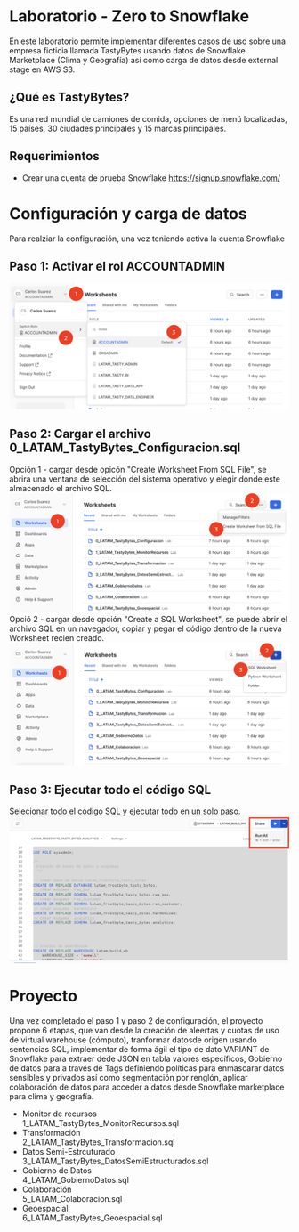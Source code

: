
# Laboratorio - Zero to Snowflake

En este laboratorio permite implementar diferentes casos de uso sobre una empresa ficticia llamada TastyBytes usando datos de Snowflake Marketplace (Clima y Geografía) así como carga de datos desde external stage en AWS S3.

## ¿Qué es TastyBytes?

Es una red mundial de camiones de comida, opciones de menú localizadas, 15 países, 30 ciudades principales y 15 marcas principales.


## Requerimientos
- Crear una cuenta de prueba Snowflake https://signup.snowflake.com/


# Configuración y carga de datos

Para realziar la configuración, una vez teniendo activa la cuenta Snowflake


## Paso 1: Activar el rol ACCOUNTADMIN
![rol accountadmin](imgs/rol.png)

## Paso 2: Cargar el archivo 0_LATAM_TastyBytes_Configuracion.sql
Opción 1 - cargar desde opicón "Create Worksheet From SQL File", se abrira  una ventana de selección del sistema operativo y elegir donde este almacenado el archivo SQL.
![rol accountadmin](imgs/op2.png)
Opció 2 - cargar desde opción "Create a SQL Worksheet", se puede abrir el archivo SQL en un navegador, copiar y pegar el código dentro de la nueva Worksheet recien creado.
![rol accountadmin](imgs/op1.png)
## Paso 3: Ejecutar todo el código SQL
Selecionar todo el código SQL y ejecutar todo en un solo paso.
![rol accountadmin](imgs/op3.png)



# Proyecto

Una vez completado el paso 1 y paso 2 de configuración, el proyecto propone 6 etapas, que van desde la creación de aleertas y cuotas de uso de virtual warehouse (cómputo), tranformar datosde origen usando sentencias SQL, implementar de forma ágil el tipo de dato VARIANT de Snowflake para extraer dede JSON en tabla valores específicos, Gobierno de datos para a través de Tags definiendo políticas para enmascarar datos sensibles y privados así como segmentación por renglón, aplicar colaboración de datos para acceder a datos desde Snowflake marketplace para clima y geografía.

- Monitor de recursos
<br>1_LATAM_TastyBytes_MonitorRecursos.sql
- Transformación
<br>2_LATAM_TastyBytes_Transformacion.sql
- Datos Semi-Estrcuturado
<br>3_LATAM_TastyBytes_DatosSemiEstructurados.sql
- Gobierno de Datos
<br>4_LATAM_GobiernoDatos.sql
- Colaboración
<br>5_LATAM_Colaboracion.sql
- Geoespacial 
<br>6_LATAM_TastyBytes_Geoespacial.sql